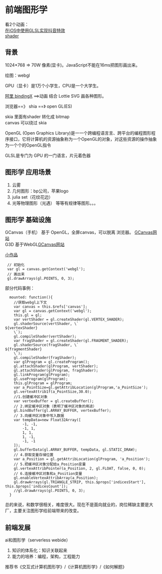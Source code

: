 # 前端图形学

看2个动画：  
[在iOS中使用GLSL实现抖音特效](https://juejin.cn/post/6844903814214991886)  
[shader](https://www.shadertoy.com/)
## 背景

1024*768 => 70W 像素(显卡)。JavaScript不能在16ms把图形画出来。

绘图：webgl 

GPU（显卡）是1万个小学生，CPU是一个大学生。 


[阿里 bindingX](https://alibaba.github.io/bindingx/) ==>动画
结合 Lottie SVG 画各种图形。 


浏览器==》 shia ==》 open GL(ES)

skia 里面有shader 转化成 bitmap  
canvas 可以绕过 skia  

OpenGL (Open Graphics Library)是⼀一个跨编程语⾔言、跨平台的编程图形程序接口，它将计算机的资源抽象称为⼀个OpenGL的对象，对这些资源的操作抽象为⼀个个的OpenGL指令

GLSL是专门为 GPU 的一门语言，片元着色器

## 图形学 应用场景

1. 云雾
2. 几何图形：bp公司，苹果logo
3. julia set（花纹花边）
4. 光等物理图形（光遇）
等等有规律等图形。。。


## 图形学 基础设施

GCanvas（手机） 基于 OpenGL，全屏canvas，可以脱离 浏览器。 [GCanvas网站](https://alibaba.github.io/GCanvas/)  
G3D 基于WebGL[GCanvas网站](https://alibaba.github.io/G3D/)


[小作品](https://www.npmjs.com/package/glsl-vue-loader)

```
 // 初始化
 var gl = canvas.getContext('webgl');
 // 画出来
 gl.drawArrays(gl.POINTS, 0, 3);
```
部分代码事例：

```
  mounted: function(){
    //获取webgl上下文
    var canvas = this.$refs['canvas'];
    var gl = canvas.getContext('webgl');
    this.gl = gl;
    var vertShader = gl.createShader(gl.VERTEX_SHADER);
    gl.shaderSource(vertShader, \`
${vertexShader}
    \`);
    gl.compileShader(vertShader);
    var fragShader = gl.createShader(gl.FRAGMENT_SHADER);
    gl.shaderSource(fragShader, \`
${fragmentShader}
    \`);
    gl.compileShader(fragShader);
    var glProgram = gl.createProgram();
    gl.attachShader(glProgram, vertShader);
    gl.attachShader(glProgram, fragShader);
    gl.linkProgram(glProgram);
    gl.useProgram(glProgram);
    this.glProgram = glProgram;
    var a_PointSize=gl.getAttribLocation(glProgram,'a_PointSize');
    gl.vertexAttrib1f(a_PointSize,30.0);
    //1.创建缓冲区对象
    var vertexBuffer = gl.createBuffer();
    // 2.绑定缓冲区对象（表明了缓冲区对象的用途）
    gl.bindBuffer(gl.ARRAY_BUFFER, vertexBuffer);
    // 3.向缓冲区对象中写入数据
    var tempData=new Float32Array([
        -1, -1, 
        -1, 1,
        1, 1,
        1, -1,
        -1, -1
    ]);
    gl.bufferData(gl.ARRAY_BUFFER, tempData, gl.STATIC_DRAW);
    // 4.获取变量存储位置
    var a_Position = gl.getAttribLocation(glProgram, 'a_Position');
    // 5.把缓冲区对象分配给a_Position变量
    gl.vertexAttribPointer(a_Position, 2, gl.FLOAT, false, 0, 0);
    // 6.连接缓冲区对象和a_Position变量
    gl.enableVertexAttribArray(a_Position);
    gl.drawArrays(gl.TRIANGLE_STRIP, this.$props['indicesStart'], this.$props['indicesCount']);
    //gl.drawArrays(gl.POINTS, 0, 3);
  }

```

总的来说，和数学很相关，难度很大。现在不是面向就业的，岗位稀缺主要是大厂，主要关注图形学给前端带来的改变。


## 前端发展

ai和图形学（serverless webide）  

1. 知识的体系化：知识关联起来
2. 能力的培养：编程，架构，工程能力


推荐书《交互式计算机图形学》/《计算机图形学》/《如何解题》
